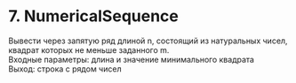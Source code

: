 # 7. NumericalSequence

Вывести через запятую ряд длиной n, состоящий из натуральных чисел, квадрат которых не меньше заданного m.\
Входные параметры: длина и значение минимального квадрата\
Выход: строка с рядом чисел
